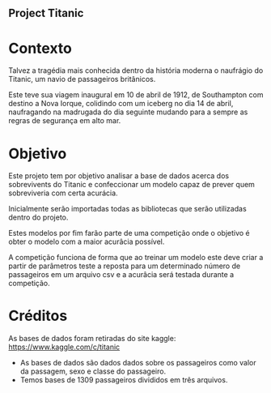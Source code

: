 ## Project Titanic

# Contexto

  Talvez a tragédia mais conhecida dentro da história moderna o naufrágio do Titanic, um navio de passageiros britânicos.
  
  Este teve sua viagem inaugural em 10 de abril de 1912, de Southampton com destino a Nova Iorque, colidindo com um iceberg no dia 14 de abril, naufragando na madrugada do dia seguinte mudando para a sempre as regras de segurança em alto mar.

# Objetivo

  Este projeto tem por objetivo analisar a base de dados acerca dos sobrevivents do Titanic e confeccionar um modelo capaz de prever quem sobreviveria com certa acurácia.
  
  Inicialmente serão importadas todas as bibliotecas que serão utilizadas dentro do projeto.
  
  Estes modelos por fim farão parte de uma competição onde o objetivo é obter o modelo com a maior acurâcia possível.
  
  A competição funciona de forma que ao treinar um modelo este deve criar a partir de parâmetros teste a reposta para um determinado número de passageiros em um arquivo csv e a acurâcia será testada durante a competição.
  
# Créditos

As bases de dados foram retiradas do site kaggle: https://www.kaggle.com/c/titanic

- As bases de dados são dados dados sobre os passageiros como valor da passagem, sexo e classe do passageiro.
- Temos bases de 1309 passageiros divididos em três arquivos.
